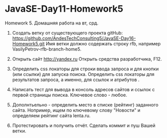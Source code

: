 # JavaSE-Day11-Homework5
Homework 5.
Домашняя работа на вт, срд.

1. Создать ветку от существующего проекта gitHub: https://github.com/AndesTechConsulting5/JavaSE-Day16-Homework5.git
Имя ветки должно содержать строку rfb, например VasilyPetrov-rfb-branch-home5.

2. Открыть сайт http://yandex.ru
Открыть средства разработчика, F12.

3. Определить css локаторы для строки ввода запроса и для кнопки (или ссылки) для запуска поиска.
Определить css локаторы для результатов запроса, а именно, для ссылок <a> и атрибутов <href>.

4. Написать тест для вывода в консоль адресов сайтов и ссылок с первой страницы поиска.
Ключевое слово - любое.

5. Дополнтьельно - определить место в списке (рейтинг) заданного сайта.
Нопример, ищем по ключевому слову "Новости" и определяем рейтинг сайта lenta.ru.

6. Протестировать и получить отчёт.
Сделать коммит и пуш Вашей ветки.
